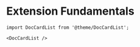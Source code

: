 # Extension Fundamentals

```mdx-code-block
import DocCardList from '@theme/DocCardList';

<DocCardList />
```